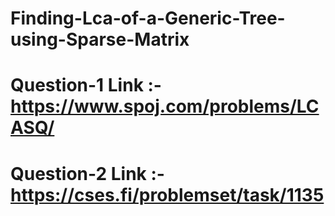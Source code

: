 # Finding-Lca-of-a-Generic-Tree-using-Sparse-Matrix

# Question-1 Link :- https://www.spoj.com/problems/LCASQ/
# Question-2 Link :- https://cses.fi/problemset/task/1135
